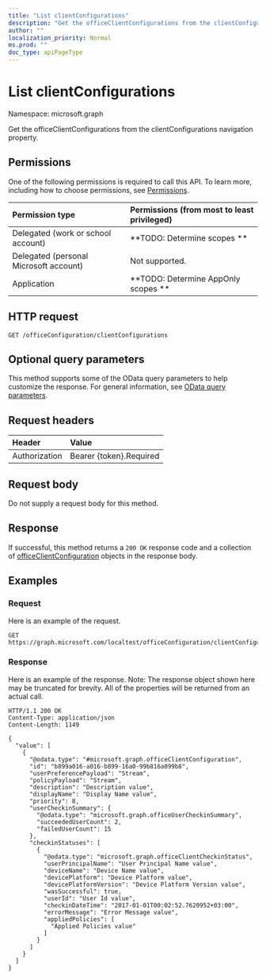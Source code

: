 ```yaml
---
title: "List clientConfigurations"
description: "Get the officeClientConfigurations from the clientConfigurations navigation property."
author: ""
localization_priority: Normal
ms.prod: ""
doc_type: apiPageType
---
```


# List clientConfigurations

Namespace: microsoft.graph

Get the officeClientConfigurations from the clientConfigurations navigation property.

## Permissions
One of the following permissions is required to call this API. To learn more, including how to choose permissions, see [Permissions](/concepts/permissions-reference.md).

|Permission type|Permissions (from most to least privileged)|
|:---|:---|
|Delegated (work or school account)|**TODO: Determine scopes **|
|Delegated (personal Microsoft account)|Not supported.|
|Application|**TODO: Determine AppOnly scopes **|

## HTTP request
<!-- {
  "blockType": "ignored"
}
-->
``` http
GET /officeConfiguration/clientConfigurations
```

## Optional query parameters
This method supports some of the OData query parameters to help customize the response. For general information, see [OData query parameters](/graph/query-parameters).

## Request headers
|Header|Value|
|:---|:---|
|Authorization|Bearer {token}.Required|

## Request body
Do not supply a request body for this method.

## Response
If successful, this method returns a `200 OK` response code and a collection of [officeClientConfiguration](../resources/officeclientconfiguration.md) objects in the response body.

## Examples

### Request
Here is an example of the request.
<!-- {
  "blockType": "request",
  "name": "get_officeclientconfiguration"
}
-->
``` http
GET https://graph.microsoft.com/localtest/officeConfiguration/clientConfigurations
```

### Response
Here is an example of the response. Note: The response object shown here may be truncated for brevity. All of the properties will be returned from an actual call.
<!-- {
  "blockType": "response",
  "truncated": true,
  "@odata.type": "collection(microsoft.graph.officeclientconfiguration)"
}
-->
``` http
HTTP/1.1 200 OK
Content-Type: application/json
Content-Length: 1149

{
  "value": [
    {
      "@odata.type": "#microsoft.graph.officeClientConfiguration",
      "id": "b899a016-a016-b899-16a0-99b816a099b8",
      "userPreferencePayload": "Stream",
      "policyPayload": "Stream",
      "description": "Description value",
      "displayName": "Display Name value",
      "priority": 8,
      "userCheckinSummary": {
        "@odata.type": "microsoft.graph.officeUserCheckinSummary",
        "succeededUserCount": 2,
        "failedUserCount": 15
      },
      "checkinStatuses": [
        {
          "@odata.type": "microsoft.graph.officeClientCheckinStatus",
          "userPrincipalName": "User Principal Name value",
          "deviceName": "Device Name value",
          "devicePlatform": "Device Platform value",
          "devicePlatformVersion": "Device Platform Version value",
          "wasSuccessful": true,
          "userId": "User Id value",
          "checkinDateTime": "2017-01-01T00:02:52.7620952+03:00",
          "errorMessage": "Error Message value",
          "appliedPolicies": [
            "Applied Policies value"
          ]
        }
      ]
    }
  ]
}
```

